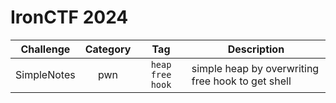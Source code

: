 # IronCTF 2024

| Challenge | Category | Tag | Description | 
| --- | :---: | :---: | --- |
| SimpleNotes | pwn | `heap` `free hook` | simple heap by overwriting free hook to get shell |